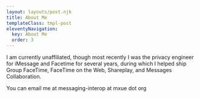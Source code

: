 ```yaml
---
layout: layouts/post.njk
title: About Me
templateClass: tmpl-post
eleventyNavigation:
  key: About Me
  order: 3
---
```


I am currently unaffiliated, though most recently I was the privacy engineer for iMessage and Facetime for several years, during which I helped ship Group FaceTime, FaceTime on the Web, Shareplay, and Messages Collaboration.

You can email me at messaging-interop at mxue dot org